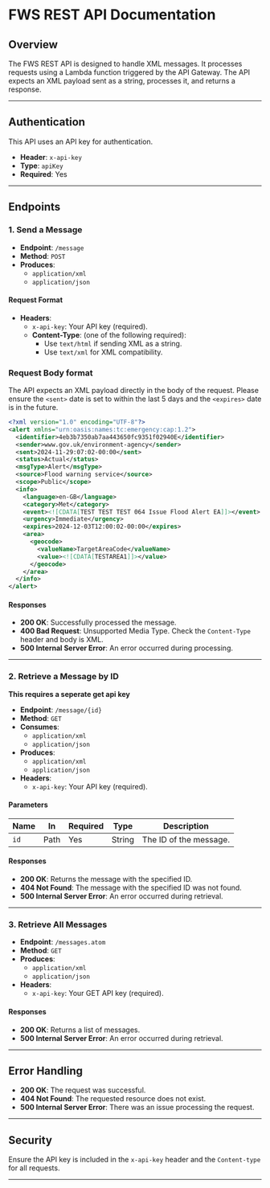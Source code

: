 # FWS REST API Documentation

## **Overview**
The FWS REST API is designed to handle XML messages. It processes requests using a Lambda function triggered by the API Gateway. The API expects an XML payload sent as a string, processes it, and returns a response.


---

## **Authentication**
This API uses an API key for authentication.

- **Header**: `x-api-key`
- **Type**: `apiKey`
- **Required**: Yes

---

## **Endpoints**

### 1. **Send a Message**
- **Endpoint**: `/message`
- **Method**: `POST`
- **Produces**:
  - `application/xml`
  - `application/json`


#### **Request Format**

- **Headers**:
  - `x-api-key`: Your API key (required).
  - **Content-Type**: (one of the following required): 
    - Use `text/html` if sending XML as a string.
    - Use `text/xml` for XML compatibility.

### Request Body format 
The API expects an XML payload directly in the body of the request. Please ensure the `<sent>` date is set to within the last 5 days and the `<expires>` date is in the future.

```xml
<?xml version="1.0" encoding="UTF-8"?>
<alert xmlns="urn:oasis:names:tc:emergency:cap:1.2">
  <identifier>4eb3b7350ab7aa443650fc9351f02940E</identifier>
  <sender>www.gov.uk/environment-agency</sender>
  <sent>2024-11-29:07:02-00:00</sent>
  <status>Actual</status>
  <msgType>Alert</msgType>
  <source>Flood warning service</source>
  <scope>Public</scope>
  <info>
    <language>en-GB</language>
    <category>Met</category>
    <event><![CDATA[TEST TEST TEST 064 Issue Flood Alert EA]]></event>
    <urgency>Immediate</urgency>
    <expires>2024-12-03T12:00:02-00:00</expires>
    <area>
      <geocode>
        <valueName>TargetAreaCode</valueName>
        <value><![CDATA[TESTAREA1]]></value>
      </geocode>
    </area>
  </info>
</alert>
```

#### **Responses**
- **200 OK**: Successfully processed the message.
- **400 Bad Request**: Unsupported Media Type. Check the `Content-Type` header and body is XML.
- **500 Internal Server Error**: An error occurred during processing.

---

### 2. **Retrieve a Message by ID**

<b>This requires a seperate get api key</b>

- **Endpoint**: `/message/{id}`
- **Method**: `GET`
- **Consumes**:
  - `application/xml`
  - `application/json`
- **Produces**:
  - `application/xml`
  - `application/json`
- **Headers**:
  - `x-api-key`: Your API key (required).

#### **Parameters**
| Name   | In   | Required | Type   | Description            |
|--------|------|----------|--------|------------------------|
| `id`   | Path | Yes      | String | The ID of the message. |

#### **Responses**
- **200 OK**: Returns the message with the specified ID.
- **404 Not Found**: The message with the specified ID was not found.
- **500 Internal Server Error**: An error occurred during retrieval.

---

### 3. **Retrieve All Messages**
- **Endpoint**: `/messages.atom`
- **Method**: `GET`
- **Produces**:
  - `application/xml`
  - `application/json`
- **Headers**:
  - `x-api-key`: Your GET API key (required).

#### **Responses**
- **200 OK**: Returns a list of messages.
- **500 Internal Server Error**: An error occurred during retrieval.

---

## **Error Handling**
- **200 OK**: The request was successful.
- **404 Not Found**: The requested resource does not exist.
- **500 Internal Server Error**: There was an issue processing the request.

---

## **Security**
Ensure the API key is included in the `x-api-key` header and the `Content-type` for all requests.

---
